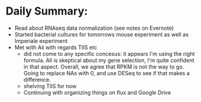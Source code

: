 # Daily Summary:

- Read about RNAseq data normalization (see notes on Evernote)
- Started bacterial cultures for tomorrows mouse experiment as well as Imperiale experiment
- Met with Ali with regards TIIS etc
  * did not come to any specific concesus: it appears I'm using the right formula. Ali is skeptical about my gene selection,
  I'm quite confident in that aspect. Overall, we agree that RPKM is not the way to go. Going to replace NAs with 0, and use DESeq
  to see if that makes a difference. 
  * shelving TIIS for now
  - Continuing with organizing things on flux and Google Drive
